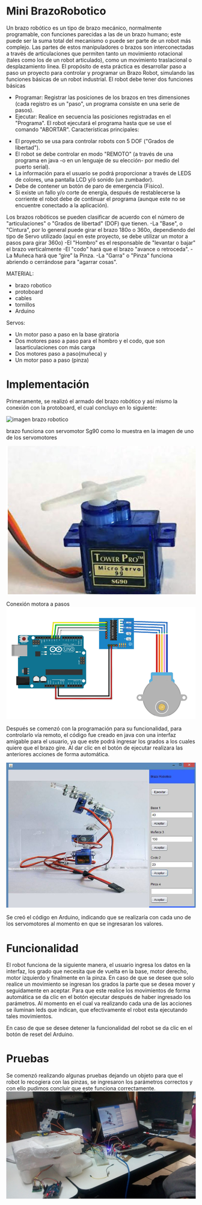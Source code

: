 # Mini BrazoRobotico

 Un brazo robótico es un tipo de brazo mecánico, normalmente programable, con funciones parecidas a las de un brazo humano; este puede ser la suma total del mecanismo o puede ser parte de un robot más complejo. Las partes de estos manipuladores o brazos son interconectadas a través de articulaciones que permiten tanto un movimiento rotacional (tales como los de un robot articulado), como un movimiento traslacional o desplazamiento linea. 
 El propósito de esta práctica es desarrollar paso a paso un proyecto para controlar y programar un Brazo Robot, simulando las funciones básicas de un robot industrial.
 El robot debe tener dos funciones básicas
    
 *  Programar: Registrar las posiciones de los brazos en tres dimensiones (cada registro es un "paso", un programa consiste en una serie de pasos).
 *  Ejecutar: Realice en secuencia las posiciones registradas en el "Programa". El robot ejecutará el programa hasta que se use el comando "ABORTAR".
 Características principales:
   - El proyecto se usa para controlar robots con  5 DOF ("Grados de libertad").
   - El robot se debe controlar en modo "REMOTO" (a través de una programa en java -o en un lenguaje de su elección- por medio del puerto serial).
   - La información para el usuario se podrá proporcionar a través de LEDS de colores, una pantalla LCD y/ó sonido (un zumbador).
   - Debe de contener un botón de paro de emergencia (Físico).
   - Si existe un fallo y/o corte de energía, después de restablecerse la corriente el robot debe de continuar el programa (aunque este no se encuentre conectado a la aplicación).
    
Los brazos robóticos se pueden clasificar de acuerdo con el número de "articulaciones" o "Grados de libertad" (DOF) que tienen.
   -La "Base", o "Cintura", por lo general puede girar el brazo 180o o 360o, dependiendo del   tipo de Servo utilizado (aquí en este proyecto, se debe utilizar un motor a pasos para girar 360o)
   -El "Hombro" es el responsable de "levantar o bajar" el brazo verticalmente
   -El "codo" hará que el brazo "avance o retroceda".
   -La Muǹeca hará que “gire” la Pinza.
   -La "Garra" o "Pinza" funciona abriendo o cerrándose para "agarrar cosas".
   
 MATERIAL:
* brazo robotico 
* protoboard
* cables 
* tornillos 
* Arduino 
 
Servos:
* Un motor paso a paso en la base giratoria
* Dos motores paso a paso para el hombro y el codo, que son lasarticulaciones con más carga
* Dos motores paso a paso(muñeca) y
* Un motor paso a paso (pinza)
 # Implementación 
Primeramente, se realizó el armado del brazo robótico y así mismo la conexión con la protoboard, el cual concluyo en lo siguiente:

![imagen brazo robotico]()

 brazo funciona con servomotor Sg90 como lo muestra en la imagen de uno de los servomotores
  
 ![imagen del servomoteres](https://github.com/CLAUjade24/MiniBrazoRobotico/blob/master/servomotor.PNG)
 
 
 Conexión motora a pasos
![diagrama motor a pasos](https://github.com/CLAUjade24/MiniBrazoRobotico/blob/master/diagrama%20motor%20a%20pasos.PNG)

 Después se comenzó con la programación para su funcionalidad, para controlarlo vía remoto, el código fue creado en java con una interfaz amigable para el usuario, ya que este podrá ingresar los grados a los cuales quiere que el brazo gire. Al dar clic en el botón de ejecutar realizara las anteriores acciones de forma automática. 
 
 ![imagen interfaz](https://github.com/CLAUjade24/MiniBrazoRobotico/blob/master/interfaz.jpg)
 
 Se creó el código en Arduino, indicando que se realizaría con cada uno de los servomotores al momento en que se ingresaran los valores. 
 # Funcionalidad
El robot funciona de la siguiente manera, el usuario ingresa los datos en la interfaz, los grado que necesita que de vuelta en la base, motor derecho, motor izquierdo y finalmente en la pinza. En caso de que se desee que solo realice un movimiento se ingresan los grados la parte que se desea mover y seguidamente en aceptar. Para que este realice los movimientos de forma automática se da clic en el botón ejecutar después de haber ingresado los parámetros. 
Al momento en el cual va realizando cada una de las acciones se iluminan leds que indican, que efectivamente el robot esta ejecutando tales movimientos. 

En caso de que se desee detener la funcionalidad del robot se da clic en el botón de reset del Arduino. 

 # Pruebas
Se comenzó realizando algunas pruebas dejando un objeto para que el robot lo recogiera con las pinzas, se ingresaron los parámetros correctos y con ello pudimos concluir que este funciona correctamente. 
![Primeras pruebas](https://github.com/CLAUjade24/MiniBrazoRobotico/blob/master/probandominibrazo.jpg)
